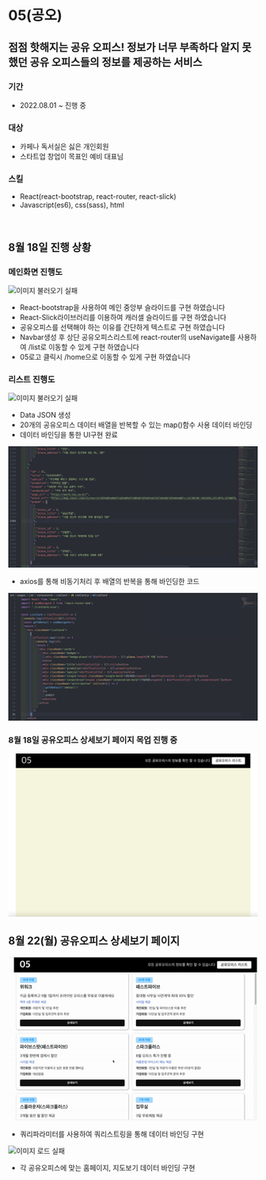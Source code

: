 # 05(공오)
## 점점 핫해지는 공유 오피스! 정보가 너무 부족하다 알지 못 했던 공유 오피스들의 정보를 제공하는 서비스

### 기간
- 2022.08.01 ~ 진행 중
### 대상
- 카페나 독서실은 싫은 개인회원
- 스타트업 창업이 목표인 예비 대표님
### 스킬
- React(react-bootstrap, react-router, react-slick)
- Javascript(es6), css(sass), html

<br/>

## 8월 18일 진행 상황
### 메인화면 진행도
<img src='./readme_image/main01.gif' alt='이미지 불러오기 실패'>

- React-bootstrap을 사용하여 메인 중앙부 슬라이드를 구현 하였습니다
- React-Slick라이브러리를 이용하여 캐러셀 슬라이드를 구현 하였습니다
- 공유오피스를 선택해야 하는 이유를 간단하게 텍스트로 구현 하였습니다
- Navbar생성 후 상단 공유오피스리스트에 react-router의 useNavigate를 사용하여 /list로 이동할 수 있게 구현 하였습니다 
- 05로고 클릭시 /home으로 이동할 수 있게 구현 하였습니다

### 리스트 진행도
<img src='./readme_image/list01.gif' alt='이미지 불러오기 실패'>

- Data JSON 생성
- 20개의 공유오피스 데이터 배열을 반복할 수 있는 map()함수 사용 데이터 바인딩
- 데이터 바인딩을 통한 UI구현 완료
<img src='./readme_image/readme04.png' alt='이미지 불러오기 실패'>

- axios를 통해 비동기처리 후 배열의 반복을 통해 바인딩한 코드
<img src='./readme_image/readme05.png' alt='이미지 불러오기 실패'>

### 8월 18일 공유오피스 상세보기 페이지 목업 진행 중
<img src='./readme_image/detail01.png' alt='이미지 불러오기 실패'>

## 8월 22(월) 공유오피스 상세보기 페이지
<img src='./readme_image/readme06.gif' alt='이미지 로드 실패'>

- 쿼리파라미터를 사용하여 쿼리스트링을 통해 데이터 바인딩 구현

<img src='./readme_image/readme07.gif' alt='이미지 로드 실패'>

- 각 공유오피스에 맞는 홈페이지, 지도보기 데이터 바인딩 구현

